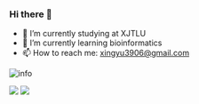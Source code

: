 ### Hi there 👋

<!--
**hxyv/hxyv** is a ✨ _special_ ✨ repository because its `README.md` (this file) appears on your GitHub profile.
-->

- 🔭 I’m currently studying at XJTLU
- 🌱 I’m currently learning bioinformatics
- 📫 How to reach me: xingyu3906@gmail.com

![info](https://github-readme-stats.vercel.app/api?username=hxyv&show_icons=true&count_private=true&hide=prs&theme=default_repocard)

![](https://visitor-badge.glitch.me/badge?page_id=hxyv.readme)
![](http://antzuhl.cn:4000/get/@hxyv.readme)
